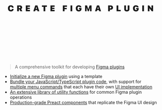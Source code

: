 <svg viewBox="0 0 900 600" fill="currentColor" xmlns="http://www.w3.org/2000/svg"><path d="M47.2314 317.942c9.1647 0 15.4079-5.677 15.7849-13.688l.0236-.494h-9.5652l-.0471.353c-.4477 3.369-2.7565 5.678-6.1727 5.678-4.1936 0-6.738-3.699-6.738-9.801v-.047c0-6.078 2.5444-9.73 6.7145-9.73 3.4397 0 5.8899 2.426 6.1962 5.725l.0235.259h9.5652l-.0236-.542c-.3298-7.822-6.7851-13.594-15.7613-13.594-10.5076 0-16.8922 6.785-16.8922 17.905v.048c0 11.12 6.4082 17.928 16.8922 17.928zM83.499 317h9.9892v-11.403h3.2748L102.135 317h11.167l-6.455-12.887c3.51-1.696 5.465-5.537 5.465-9.518v-.047c0-7.28-4.57-11.544-13.4993-11.544H83.499V317zm9.9892-18v-8.622h4.1701c2.7327 0 4.4767 1.79 4.4767 4.288v.047c0 2.568-1.744 4.287-4.4767 4.287h-4.1701zM133.455 317h23.983v-7.916h-13.994v-5.489h13.123v-7.163h-13.123v-5.512h13.994v-7.916h-23.983V317zM177.049 317h10.508l1.72-6.762h10.272l1.72 6.762h10.507l-11.096-33.996h-12.534L177.049 317zm17.128-25.892h.471l3.087 12.086h-6.644l3.086-12.086zM236.217 317h9.989v-26.08h9.447v-7.916h-28.884v7.916h9.448V317zM276.16 317h23.983v-7.916h-13.994v-5.489h13.123v-7.163h-13.123v-5.512h13.994v-7.916H276.16V317zM347.705 317h9.99v-12.039h12.581v-7.492h-12.581v-6.549h13.9v-7.916h-23.89V317zM392.242 317h9.99v-33.996h-9.99V317zM440.007 317.942c9.872 0 15.738-5.748 15.738-15.408v-4.476h-14.796v6.644h5.184l-.048.471c-.282 2.804-2.591 4.618-5.842 4.618-4.382 0-7.233-3.77-7.233-9.942v-.047c0-6.032 2.45-9.589 6.691-9.589 2.874 0 5.277 1.602 5.795 3.981l.048.212h9.824l-.024-.235c-.706-7.092-7.115-12.11-15.643-12.11-10.484 0-16.869 6.762-16.869 17.882v.047c0 11.261 6.385 17.952 17.175 17.952zM476.369 317h8.717v-20.308h.471l6.88 20.308h5.348l6.879-20.308h.471V317h8.717v-33.996h-11.355l-7.139 21.415h-.448l-7.185-21.415h-11.356V317zM534.005 317h10.508l1.72-6.762h10.272l1.719 6.762h10.508l-11.097-33.996h-12.533L534.005 317zm17.128-25.892h.471l3.086 12.086h-6.643l3.086-12.086zM609.773 317h9.989v-9.282h5.207c7.963 0 12.981-4.736 12.981-12.275v-.047c0-7.539-5.018-12.392-12.981-12.392h-15.196V317zm12.816-26.481c3.298 0 5.277 1.626 5.277 4.877v.047c0 3.251-1.979 4.9-5.277 4.9h-2.827v-9.824h2.827zM658.598 317h23.842v-7.916h-13.853v-26.08h-9.989V317zM718.048 317.942c9.094 0 15.007-5.018 15.007-12.698v-22.24h-9.989v21.25c0 3.558-1.743 5.537-4.995 5.537-3.251 0-4.994-1.979-4.994-5.537v-21.25h-9.99v22.24c0 7.727 5.985 12.698 14.961 12.698zM770.831 317.942c9.871 0 15.737-5.748 15.737-15.408v-4.476h-14.795v6.644h5.183l-.047.471c-.283 2.804-2.592 4.618-5.843 4.618-4.382 0-7.233-3.77-7.233-9.942v-.047c0-6.032 2.451-9.589 6.691-9.589 2.875 0 5.278 1.602 5.796 3.981l.047.212h9.824l-.023-.235c-.707-7.092-7.115-12.11-15.644-12.11-10.484 0-16.868 6.762-16.868 17.882v.047c0 11.261 6.384 17.952 17.175 17.952zM807.192 317h9.99v-33.996h-9.99V317zM839.478 317h9.424v-17.128h.471L862.284 317h7.681v-33.996h-9.424v16.868h-.471l-12.84-16.868h-7.752V317z"></svg>

> A comprehensive toolkit for developing [Figma plugins](https://figma.com/community/explore?tab=plugins)

- [Initialize a new Figma plugin](#initialize-a-new-plugin) using a template
- [Bundle your JavaScript/TypeScript plugin code](#build-the-plugin), with support for [multiple menu commands](#specifying-multiple-commands-in-the-plugin-sub-menu) that each have their own [UI implementation](#adding-a-ui-to-a-plugin-command)
- [An extensive library of utility functions](#utilities) for common Figma plugin operations
- [Production-grade Preact components](https://yuanqing.github.io/create-figma-plugin/ui/) that replicate the Figma UI design

